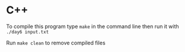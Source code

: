 # C++

To compile this program type `make` in the command line then run it with `./day6 input.txt`

Run `make clean` to remove compiled files
